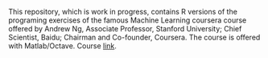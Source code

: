 This repository, which is work in progress, contains R versions of the programing exercises of the famous  Machine Learning coursera course offered by Andrew Ng, Associate Professor, Stanford University; Chief Scientist, Baidu; Chairman and Co-founder, Coursera. The course is offered with Matlab/Octave. Course [link](https://www.coursera.org/learn/machine-learning?utm_source=gg&utm_medium=sem&campaignid=685340575&adgroupid=32639001341&device=c&keyword=machine%20learning%20coursera&matchtype=p&network=g&devicemodel=&adpostion=1t1&creativeid=161364221019&hide_mobile_promo&gclid=Cj0KEQiA-f3CBRCbluKf4vu008kBEiQAl-iGq7D0WvLo17Px3NYHfCqKUVnzIQwzhO64CsDXSOJ7feEaAqiB8P8HAQ).